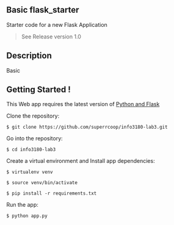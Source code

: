 Basic flask_starter
---------------------

Starter code for a new Flask Application
> See Release version 1.0

Description
-------------------

Basic


Getting Started !
-------------------

This Web app requires the latest version of [Python and Flask](http://flask.pocoo.org)

Clone the repository:

`$ git clone https://github.com/superrcoop/info3180-lab3.git`

Go into the repository:

`$ cd info3180-lab3`

Create a virtual environment and Install app dependencies:

`$ virtualenv venv`

`$ source venv/bin/activate`

`$ pip install -r requirements.txt`

Run the app:

`$ python app.py`